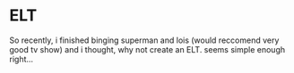 # ELT
So recently, i finished binging superman and lois (would reccomend very good tv show) and i thought, why not create an ELT. seems simple enough right...
